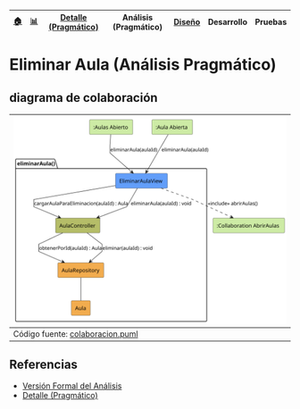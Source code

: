 <div align=right>
 
|[🏠️](../../../README.md)|[ 📊](https://raw.githubusercontent.com/mmasias/pySigHor/main/images/RUP/99-seguimiento/diagrama-contexto-administrador.svg)|[Detalle (Pragmático)](../../../00-casos-uso/02-detalle/eliminarAula/README.md)|**Análisis (Pragmático)**|[Diseño](../../../../RUP/02-diseno/casos-uso/eliminarAula/README.md)|Desarrollo|Pruebas|
|-|-|-|-|-|-|-|

</div>

# Eliminar Aula (Análisis Pragmático)

## diagrama de colaboración

<div align=center>

|![Análisis: eliminarAula()](/images/RUP/01-analisis/casos-uso/eliminarAula/eliminarAula-analisis.svg)|
|-|
|Código fuente: [colaboracion.puml](../../../../RUP/01-analisis/casos-uso/eliminarAula/colaboracion.puml)|

</div>

## Referencias

- [Versión Formal del Análisis](../../../../RUP/01-analisis/casos-uso/eliminarAula/README.md)
- [Detalle (Pragmático)](../../../00-casos-uso/02-detalle/eliminarAula/README.md)
